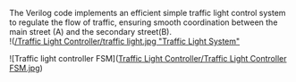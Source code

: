 The Verilog code implements an efficient simple traffic light control system to regulate the flow of traffic, ensuring smooth coordination between the main street (A) and the secondary street(B).  
!([/Traffic Light Controller/traffic light.jpg "Traffic Light System"](https://github.com/alhusseingamal/RTL-Projects/blob/e5c087d522d32eae68af06afa5d7eb6ba787019e/Traffic%20Light%20Controller/traffic%20light.png)  

![Traffic light controller FSM]([Traffic Light Controller/Traffic Light Controller FSM.jpg](https://github.com/alhusseingamal/RTL-Projects/blob/e5c087d522d32eae68af06afa5d7eb6ba787019e/Traffic%20Light%20Controller/traffic%20light.png))  
